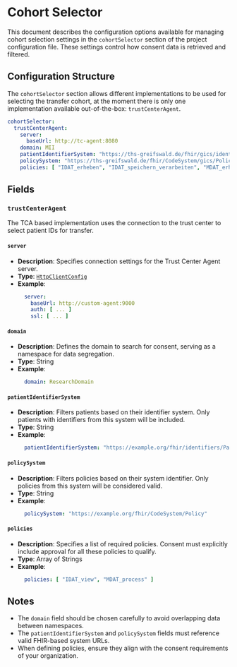 # Cohort Selector <Badge type="tip" text="Clinical Domain Agent" /> <Badge type="warning" text="Since 5.0" />

This document describes the configuration options available for managing cohort selection settings
in the `cohortSelector` section of the project configuration file. These settings control how
consent data is retrieved and filtered.

## Configuration Structure

The `cohortSelector` section allows different implementations to be used for selecting the transfer
cohort, at the moment there is only one implementation available out-of-the-box: `trustCenterAgent`.

```yaml
cohortSelector:
  trustCenterAgent:
    server:
      baseUrl: http://tc-agent:8080
    domain: MII
    patientIdentifierSystem: "https://ths-greifswald.de/fhir/gics/identifiers/Pseudonym"
    policySystem: "https://ths-greifswald.de/fhir/CodeSystem/gics/Policy"
    policies: [ "IDAT_erheben", "IDAT_speichern_verarbeiten", "MDAT_erheben", "MDAT_speichern_verarbeiten" ]
```

## Fields

### `trustCenterAgent` <Badge type="warning" text="Since 5.0" />

The TCA based implementation uses the connection to the trust center to select patient IDs for
transfer.

#### `server` <Badge type="warning" text="Since 5.0" />

* **Description**: Specifies connection settings for the Trust Center Agent server.
* **Type**: [`HttpClientConfig`](../types/HttpClientConfig)
* **Example**:
  ```yaml
    server:
      baseUrl: http://custom-agent:9000
      auth: [ ... ]
      ssl: [ ... ]
  ```

#### `domain` <Badge type="warning" text="Since 5.0" />

* **Description**: Defines the domain to search for consent, serving as a namespace for data
  segregation.
* **Type**: String
* **Example**:
  ```yaml
    domain: ResearchDomain
  ```

#### `patientIdentifierSystem` <Badge type="warning" text="Since 5.0" />

* **Description**: Filters patients based on their identifier system. Only patients with identifiers
  from this system will be included.
* **Type**: String
* **Example**:
  ```yaml
    patientIdentifierSystem: "https://example.org/fhir/identifiers/Patient"
  ```

#### `policySystem` <Badge type="warning" text="Since 5.0" />

* **Description**: Filters policies based on their system identifier. Only policies from this system
  will be considered valid.
* **Type**: String
* **Example**:
  ```yaml
    policySystem: "https://example.org/fhir/CodeSystem/Policy"
  ```

#### `policies` <Badge type="warning" text="Since 5.0" />

* **Description**: Specifies a list of required policies. Consent must explicitly include approval
  for all these policies to qualify.
* **Type**: Array of Strings
* **Example**:
  ```yaml
    policies: [ "IDAT_view", "MDAT_process" ]
  ```

## Notes

* The `domain` field should be chosen carefully to avoid overlapping data between namespaces.
* The `patientIdentifierSystem` and `policySystem` fields must reference valid FHIR-based system
  URLs.
* When defining policies, ensure they align with the consent requirements of your organization.
